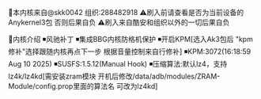 📝本内核来自@skk0042 组织:288482918
⚠️刷入前请查看是否为当前设备的Anykernel3包 否则后果自负
⚠️刷入来自酷安和组织以外的一切后果自负

📝内核介绍
◾️风驰补丁
◾️集成BBG内核防格机保护
◾️开启KPM[选入Ak3包后 "kpm修补"选择跟随内核再点下一步 根据音量控制来自行修补]
◾️KPM:3072(16:18:59 Aug 10 2025)
◾️SUSFS:1.5.12(Manual Hook)
◾️压缩算法:默认lz4，支持lz4k/lz4kd[需安装zram模块 开机后修改/data/adb/modules/ZRAM-Module/config.prop里面的算法名 可改为lz4kd]
